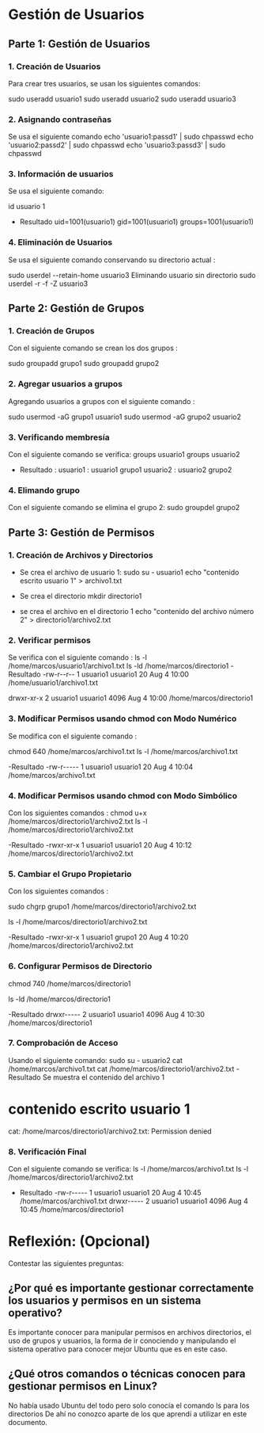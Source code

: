 # Gestión de Usuarios

## Parte 1: Gestión de Usuarios

### 1. Creación de Usuarios
Para crear tres usuarios, se usan los siguientes comandos:

sudo useradd usuario1
sudo useradd usuario2
sudo useradd usuario3

### 2. Asignando contraseñas 

Se usa el siguiente comando 
echo 'usuario1:passd1' | sudo chpasswd
echo 'usuario2:passd2' | sudo chpasswd
echo 'usuario3:passd3' | sudo chpasswd

### 3.  Información de usuarios 
Se usa el siguiente comando:

id usuario 1

- Resultado 
uid=1001(usuario1) gid=1001(usuario1) groups=1001(usuario1)

### 4. Eliminación de Usuarios
Se usa el siguiente comando conservando su directorio actual :

sudo userdel --retain-home usuario3
Eliminando usuario sin directorio 
sudo userdel -r -f -Z usuario3

## Parte 2: Gestión de Grupos
### 1. Creación de Grupos
Con el siguiente comando se crean los dos grupos :

sudo groupadd grupo1
sudo groupadd grupo2

### 2. Agregar usuarios a grupos 
Agregando usuarios a grupos con el siguiente comando :

sudo usermod -aG grupo1 usuario1
sudo usermod -aG grupo2 usuario2

### 3. Verificando membresía
Con el siguiente comando se verifica:
groups usuario1
groups usuario2
- Resultado :
usuario1 : usuario1 grupo1
usuario2 : usuario2 grupo2

### 4. Elimando grupo
Con el siguiente comando se elimina el grupo 2:
sudo groupdel grupo2

## Parte 3: Gestión de Permisos

### 1. Creación de Archivos y Directorios
- Se crea el archivo de usuario 1:
sudo su - usuario1
echo "contenido escrito usuario 1" > archivo1.txt

- Se crea el directorio 
mkdir directorio1
- se crea el archivo en el directorio 1
echo "contenido del archivo número 2" > directorio1/archivo2.txt

### 2. Verificar permisos 
Se verifica con el siguiente comando :
ls -l /home/marcos/usuario1/archivo1.txt
ls -ld /home/marcos/directorio1
-Resultado 
-rw-r--r-- 1 usuario1 usuario1 20 Aug  4 10:00 /home/usuario1/archivo1.txt

drwxr-xr-x 2 usuario1 usuario1 4096 Aug  4 10:00 /home/marcos/directorio1

### 3. Modificar Permisos usando chmod con Modo Numérico
Se modifica con el siguiente comando :

chmod 640 /home/marcos/archivo1.txt
ls -l /home/marcos/archivo1.txt

-Resultado 
-rw-r----- 1 usuario1 usuario1 20 Aug  4 10:04 /home/marcos/archivo1.txt

### 4. Modificar Permisos usando chmod con Modo Simbólico
Con los  siguientes comandos :
chmod u+x /home/marcos/directorio1/archivo2.txt
ls -l /home/marcos/directorio1/archivo2.txt

-Resultado 
-rwxr-xr-x 1 usuario1 usuario1 20 Aug  4 10:12 /home/marcos/directorio1/archivo2.txt

### 5. Cambiar el Grupo Propietario
Con los siguientes comandos :

sudo chgrp grupo1 /home/marcos/directorio1/archivo2.txt

ls -l /home/marcos/directorio1/archivo2.txt

-Resultado 
-rwxr-xr-x 1 usuario1 grupo1 20 Aug  4 10:20 /home/marcos/directorio1/archivo2.txt

### 6. Configurar Permisos de Directorio

chmod 740 /home/marcos/directorio1

ls -ld /home/marcos/directorio1

-Resultado 
drwxr----- 2 usuario1 usuario1 4096 Aug  4 10:30 /home/marcos/directorio1

### 7. Comprobación de Acceso

Usando el siguiente comando:
sudo su - usuario2
cat /home/marcos/archivo1.txt
cat /home/marcos/directorio1/archivo2.txt
-Resultado 
Se muestra el contenido del archivo 1
# contenido escrito usuario 1
cat: /home/marcos/directorio1/archivo2.txt: Permission denied


### 8. Verificación Final
 Con el siguiente comando se verifica:
ls -l /home/marcos/archivo1.txt
ls -l /home/marcos/directorio1/archivo2.txt

- Resultado 
-rw-r----- 1 usuario1 usuario1 20 Aug  4 10:45 /home/marcos/archivo1.txt
drwxr----- 2 usuario1 usuario1 4096 Aug  4 10:45 /home/marcos/directorio1




# Reflexión: (Opcional)
Contestar las siguientes preguntas:

## ¿Por qué es importante gestionar correctamente los usuarios y permisos en un sistema operativo?
Es importante conocer para manipular permisos en archivos directorios,  el uso de grupos y usuarios, la forma de ir conociendo y manipulando el sistema operativo para conocer mejor Ubuntu que es en este caso.

## ¿Qué otros comandos o técnicas conocen para gestionar permisos en Linux?
No había usado Ubuntu del todo pero solo conocía el comando 
ls para los directorios 
De ahí no conozco aparte de los que aprendí a utilizar en este documento.
